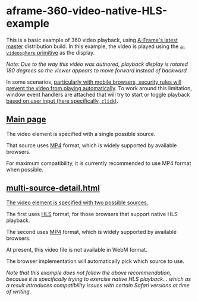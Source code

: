 # aframe-360-video-native-HLS-example

This is a basic example of 360 video playback, using [A-Frame's latest master](https://aframe.io/docs/master/introduction/#what-is-a-frame) distribution build.
In this example, the video is played using the [`a-videosphere` primitive](https://aframe.io/docs/master/primitives/a-videosphere.html) as the display.

*Note: Due to the way this video was authored, playback display is rotated 180 degrees so the viewer appears to move forward instead of backward.*

In some scenarios, [particularly with mobile browsers, 
security rules will prevent the video from playing automatically](https://www.aerserv.com/why-does-video-autoplay-on-mobile-devices-not-work/).
To work around this limitation, window event handlers are attached that will try to start or toggle playback [based on user input (here specifically, `click`)](https://github.com/WICG/interventions/issues/12).

## [Main page](//aframe-360-video-example.glitch.me/)

The video element is specified with a single possible source.

That source uses [MP4](https://wikipedia.org/wiki/MPEG-4_Part_14) format, which is widely supported by available browsers.

For maximum compatibility, it is currently recommended to use MP4 format when possible.

## [multi-source-detail.html](//aframe-360-video-example.glitch.me/multi-source-detail.html)

[The video element is specified with two possible sources.](https://developer.mozilla.org/en-US/docs/Web/HTML/Element/video#Multiple_sources_example)

The first uses [HLS](https://wikipedia.org/wiki/HTTP_Live_Streaming) format, for those browsers that support native HLS playback.

The second uses [MP4](https://wikipedia.org/wiki/MPEG-4_Part_14) format, which is widely supported by available browsers.

At present, this video file is not available in WebM format.

The browser implementation will automatically pick which source to use.

*Note that this example does not follow the above recommendation, because it is specifically trying to exercise native HLS playback... which as a result introduces compatibility issues with certain Safari versions at time of writing.*